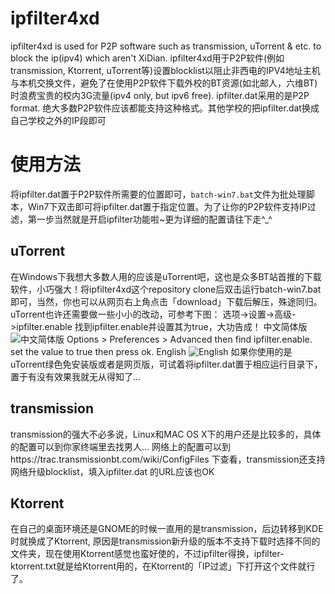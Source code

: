 ﻿ipfilter4xd
===========

ipfilter4xd is used for P2P software such as transmission, uTorrent &amp; etc. to block the ip(ipv4) which aren&#39;t XiDian.
ipfilter4xd用于P2P软件(例如transmission, Ktorrent, uTorrent等)设置blocklist以阻止非西电的IPV4地址主机与本机交换文件，避免了在使用P2P软件下载外校的BT资源(如北邮人，六维BT)时浪费宝贵的校内3G流量(ipv4 only, but ipv6 free).
ipfilter.dat采用的是P2P format. 绝大多数P2P软件应该都能支持这种格式。其他学校的把ipfilter.dat换成自己学校之外的IP段即可   

使用方法
========
将ipfilter.dat置于P2P软件所需要的位置即可，`batch-win7.bat`文件为批处理脚本，Win7下双击即可将ipfilter.dat置于指定位置。为了让你的P2P软件支持IP过滤，第一步当然就是开启ipfilter功能啦~更为详细的配置请往下走^\_^

uTorrent
--------
在Windows下我想大多数人用的应该是uTorrent吧，这也是众多BT站首推的下载软件，小巧强大！将ipfilter4xd这个repository clone后双击运行batch-win7.bat即可，当然，你也可以从网页右上角点击「download」下载后解压，殊途同归。  
uTorrent也许还需要做一些小小的改动，可参考下图：
选项->设置->高级->ipfilter.enable 找到ipfilter.enable并设置其为true，大功告成！
中文简体版
![中文简体版](http://m3.img.libdd.com/farm3/128/4181BD7CA616B5C15262E8047714C380_800_399.jpg)
Options > Preferences > Advanced then find ipfilter.enable. set the value to true then press ok.
English
![English](http://users.digiex.net/insanenutter/guides/ipfilter/utorrent.jpg)
如果你使用的是uTorrent绿色免安装版或者是网页版，可试着将ipfilter.dat置于相应运行目录下，置于有没有效果我就无从得知了...

transmission
-----
transmission的强大不必多说，Linux和MAC OS X下的用户还是比较多的，具体的配置可以到你家终端里去找男人... 网络上的配置可以到https://trac.transmissionbt.com/wiki/ConfigFiles
下查看，transmission还支持网络升级blocklist，填入ipfilter.dat 的URL应该也OK  

Ktorrent
----
在自己的桌面环境还是GNOME的时候一直用的是transmission，后边转移到KDE时就换成了Ktorrent, 原因是transmission新升级的版本不支持下载时选择不同的文件夹，现在使用Ktorrent感觉也蛮好使的，不过ipfilter得换，ipfilter-ktorrent.txt就是给Ktorrent用的，在Ktorrent的「IP过滤」下打开这个文件就行了。
